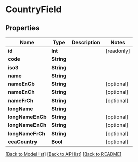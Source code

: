 # CountryField

## Properties
Name | Type | Description | Notes
------------ | ------------- | ------------- | -------------
**id** | **Int** |  | [readonly] 
**code** | **String** |  | 
**iso3** | **String** |  | 
**name** | **String** |  | 
**nameEnGb** | **String** |  | [optional] 
**nameEnCh** | **String** |  | [optional] 
**nameFrCh** | **String** |  | [optional] 
**longName** | **String** |  | 
**longNameEnGb** | **String** |  | [optional] 
**longNameEnCh** | **String** |  | [optional] 
**longNameFrCh** | **String** |  | [optional] 
**eeaCountry** | **Bool** |  | [optional] 

[[Back to Model list]](../README.md#documentation-for-models) [[Back to API list]](../README.md#documentation-for-api-endpoints) [[Back to README]](../README.md)


